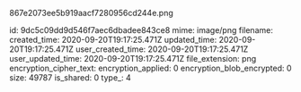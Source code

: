 867e2073ee5b919aacf7280956cd244e.png

id: 9dc5c09dd9d546f7aec6dbadee843ce8
mime: image/png
filename: 
created_time: 2020-09-20T19:17:25.471Z
updated_time: 2020-09-20T19:17:25.471Z
user_created_time: 2020-09-20T19:17:25.471Z
user_updated_time: 2020-09-20T19:17:25.471Z
file_extension: png
encryption_cipher_text: 
encryption_applied: 0
encryption_blob_encrypted: 0
size: 49787
is_shared: 0
type_: 4